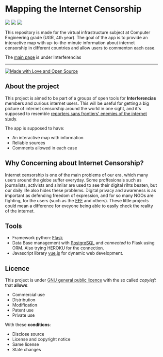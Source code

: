 # Mapping the Internet Censorship

[![](https://img.shields.io/badge/Journalism-ON-brightgreen.svg)](https://vimeo.com/216365214)
[![](https://img.shields.io/badge/Privacy-ON-brightgreen.svg)](https://www.eff.org/es/node/82801)
[![](https://img.shields.io/badge/Interferencias-ON-brightgreen.svg)](https://github.com/Interferencias)

This repository is made for the virtual infrastructure subject at Computer Engineering grade (UGR, 4th year). The goal of the app is to provide an interactive map with up-to-the-minute information about internet censorship in different countries and allow users to commenton each case. 

The [main page](https://interferencias.github.io/MappingCensorship/) is under Interferencias
____
[![Made with Love and Open Source](https://badges.frapsoft.com/os/v2/open-source.png?v=103)](https://www.gnu.org/licenses/gpl-3.0.en.html)

## About the project

This project is aimed to be part of a groups of open tools for **Interferencias** members and curious internet users. This will be useful for getting a big picture of internet censorship around the world in one sight, and it's supposed to resemble [reporters sans frontiers' enemies of the internet study](http://12mars.rsf.org/2014-en/). 

The app is supposed to have:

* An interactive map with information
* Reliable sources
* Comments allowed in each case


## Why Concerning about Internet Censorship?

Internet censorship is one of the main problems of our era, which many users around the globe suffer everyday. Some proffesionals such as journalists, activists and similar are used to see their digital rihts beaten, but our daily life also hides these problems. Digital privacy and awareness is as important as defending freedom of expression, and for so many NGOs are fighting, for the users (such as the [EFF](eff.org) and others). These little projects could mean a difference for eveyone being able to easily check the reality of the internet. 

## Tools

- Framework python: [Flask](http://flask.pocoo.org/docs/0.12/)  
- Data Base management with [PostgreSQL](https://www.postgresql.org/) and _connected_ to Flask using ORM.  Also trying HEROKU for the connection.
- Javascript library [vue.js](https://vuejs.org/) for dynamic web development.

## Licence 


This project is under [GNU general public licence](https://choosealicense.com/licenses/gpl-3.0/) with the so called _copyleft_ that **allows**:

* Commercial use
* Distribution
* Modification
* Patent use
* Private use

With these **conditions**:

 * Disclose source
 * License and copyright notice
 * Same license
 * State changes
